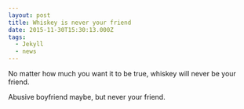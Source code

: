 ```yaml
---
layout: post
title: Whiskey is never your friend
date: 2015-11-30T15:30:13.000Z
tags:
  - Jekyll
  - news
---
```



No matter how much you want it to be true, whiskey will never be your friend.&nbsp;

Abusive boyfriend maybe, but never your friend.